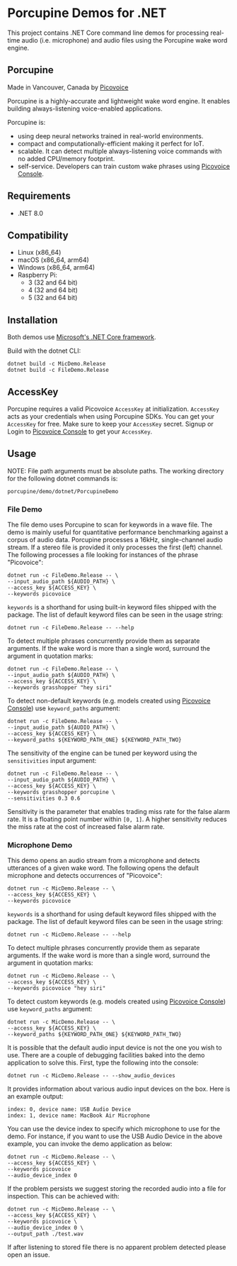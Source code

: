 # Porcupine Demos for .NET

This project contains .NET Core command line demos for processing real-time audio (i.e. microphone) and audio files using the Porcupine wake word engine.

## Porcupine

Made in Vancouver, Canada by [Picovoice](https://picovoice.ai)

Porcupine is a highly-accurate and lightweight wake word engine. It enables building always-listening voice-enabled
applications.

Porcupine is:

- using deep neural networks trained in real-world environments.
- compact and computationally-efficient making it perfect for IoT.
- scalable. It can detect multiple always-listening voice commands with no added CPU/memory footprint.
- self-service. Developers can train custom wake phrases using [Picovoice Console](https://console.picovoice.ai/).

## Requirements

- .NET 8.0

## Compatibility

- Linux (x86_64)
- macOS (x86_64, arm64)
- Windows (x86_64, arm64)
- Raspberry Pi:
  - 3 (32 and 64 bit)
  - 4 (32 and 64 bit)
  - 5 (32 and 64 bit)

## Installation

Both demos use [Microsoft's .NET Core framework](https://dotnet.microsoft.com/download).

Build with the dotnet CLI:

```console
dotnet build -c MicDemo.Release
dotnet build -c FileDemo.Release
```

## AccessKey

Porcupine requires a valid Picovoice `AccessKey` at initialization. `AccessKey` acts as your credentials when using Porcupine SDKs.
You can get your `AccessKey` for free. Make sure to keep your `AccessKey` secret.
Signup or Login to [Picovoice Console](https://console.picovoice.ai/) to get your `AccessKey`.

## Usage

NOTE: File path arguments must be absolute paths. The working directory for the following dotnet commands is:

```console
porcupine/demo/dotnet/PorcupineDemo
```

### File Demo

The file demo uses Porcupine to scan for keywords in a wave file. The demo is mainly useful for quantitative performance benchmarking against a corpus of audio data.
Porcupine processes a 16kHz, single-channel audio stream. If a stereo file is provided it only processes the first (left) channel.
The following processes a file looking for instances of the phrase "Picovoice":

```console
dotnet run -c FileDemo.Release -- \
--input_audio_path ${AUDIO_PATH} \
--access_key ${ACCESS_KEY} \
--keywords picovoice
```

`keywords` is a shorthand for using built-in keyword files shipped with the package. The list of default keyword files can be seen in the usage string:

```console
dotnet run -c FileDemo.Release -- --help
```

To detect multiple phrases concurrently provide them as separate arguments. If the wake word is more than a single word, surround the argument in quotation marks:

```console
dotnet run -c FileDemo.Release -- \
--input_audio_path ${AUDIO_PATH} \
--access_key ${ACCESS_KEY} \
--keywords grasshopper "hey siri"
```

To detect non-default keywords (e.g. models created using [Picovoice Console](https://console.picovoice.ai/))
use `keyword_paths` argument:

```console
dotnet run -c FileDemo.Release -- \
--input_audio_path ${AUDIO_PATH} \
--access_key ${ACCESS_KEY} \
--keyword_paths ${KEYWORD_PATH_ONE} ${KEYWORD_PATH_TWO}
```

The sensitivity of the engine can be tuned per keyword using the `sensitivities` input argument:

```console
dotnet run -c FileDemo.Release -- \
--input_audio_path ${AUDIO_PATH} \
--access_key ${ACCESS_KEY} \
--keywords grasshopper porcupine \
--sensitivities 0.3 0.6
```

Sensitivity is the parameter that enables trading miss rate for the false alarm rate. It is a floating point number within
`[0, 1]`. A higher sensitivity reduces the miss rate at the cost of increased false alarm rate.

### Microphone Demo

This demo opens an audio stream from a microphone and detects utterances of a given wake word. The following opens the default
microphone and detects occurrences of "Picovoice":

```console
dotnet run -c MicDemo.Release -- \
--access_key ${ACCESS_KEY} \
--keywords picovoice
```

`keywords` is a shorthand for using default keyword files shipped with the package. The list of default keyword files
can be seen in the usage string:

```console
dotnet run -c MicDemo.Release -- --help
```

To detect multiple phrases concurrently provide them as separate arguments. If the wake word is more than a single word, surround the argument in quotation marks:

```console
dotnet run -c MicDemo.Release -- \
--access_key ${ACCESS_KEY} \
--keywords picovoice "hey siri"
```

To detect custom keywords (e.g. models created using [Picovoice Console](https://console.picovoice.ai/)) use `keyword_paths` argument:

```console
dotnet run -c MicDemo.Release -- \
--access_key ${ACCESS_KEY} \
--keyword_paths ${KEYWORD_PATH_ONE} ${KEYWORD_PATH_TWO}
```

It is possible that the default audio input device is not the one you wish to use. There are a couple
of debugging facilities baked into the demo application to solve this. First, type the following into the console:

```console
dotnet run -c MicDemo.Release -- --show_audio_devices
```

It provides information about various audio input devices on the box. Here is an example output:

```
index: 0, device name: USB Audio Device
index: 1, device name: MacBook Air Microphone
```

You can use the device index to specify which microphone to use for the demo. For instance, if you want to use the USB Audio Device in the above example, you can invoke the demo application as below:

```console
dotnet run -c MicDemo.Release -- \
--access_key ${ACCESS_KEY} \
--keywords picovoice
--audio_device_index 0
```

If the problem persists we suggest storing the recorded audio into a file for inspection. This can be achieved with:

```console
dotnet run -c MicDemo.Release -- \
--access_key ${ACCESS_KEY} \
--keywords picovoice \
--audio_device_index 0 \
--output_path ./test.wav
```

If after listening to stored file there is no apparent problem detected please open an issue.
